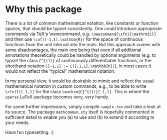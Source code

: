 Why this package
================
There is a lot of common mathematical notation, like constants or function
spaces, that should be typset consistently.
One _could_ introduce appropriate commands via TeX's \newcommand, e.g.
`\newcommand{\cfn}{\mathrm{C}}` and then use `\cnf([-1,1],\mathbb{R})`
for the space of continuous functions from the unit interval into the reals.
But this approach comes with some disadvantages, the main one being that even
if all additional annotations theoretically could be handled by optional
arguments (e.g. to typset the class `C^{(1)}` of continuously differentiable
functions, or the shorthand notation `C[-1,1] := C([-1,1],\mathbb{R})`), in
most cases it would not reflect the "typical" mathematical notation.

In my personal view, it would be desirable to mimic and reflect the usual
mathematical notation in custom commands, e.g., to be able to write
`\cfn(1)[-1,1]` for the class `\mathrm{C}^{(1)}[-1,1]`.
This is where the `xparse` LaTeX-package becomes very, _very_ handy.

For some further impressions, simply compile `sample.tex` and take a look at
its source.
The package `mathcommon.sty` itself is hopefully commented in sufficient 
detail to enable you (a) to use and (b) to extend it according to your needs.

Have fun typesetting. :)
